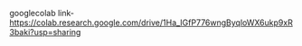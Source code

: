 googlecolab link-https://colab.research.google.com/drive/1Ha_IGfP776wngByqloWX6ukp9xR3baki?usp=sharing
